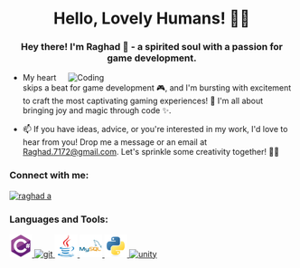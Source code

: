 <h1 align="center">Hello, Lovely Humans! 🌟✨</h1>
<h3 align="center">Hey there! I'm Raghad 🌼 - a spirited soul with a passion for game development. </h3>
<img align="right" alt="Coding" width="400" src="https://im3.ezgif.com/tmp/ezgif-3-c312933217.gif">

- My heart skips a beat for game development 🎮, and I'm bursting with excitement to craft the most captivating gaming experiences! 🌟 I'm all about bringing joy and magic through code ✨.

- 📫 If you have ideas, advice, or you're interested in my work, I'd love to hear from you! Drop me a message or an email at Raghad.7172@gmail.com. Let's sprinkle some creativity together! 🌟💫


<h3 align="left">Connect with me:</h3>
<p align="left">
<a href="https://linkedin.com/in/raghad a" target="blank"><img align="center" src="https://raw.githubusercontent.com/rahuldkjain/github-profile-readme-generator/master/src/images/icons/Social/linked-in-alt.svg" alt="raghad a" height="30" width="40" /></a>
</p>

<h3 align="left">Languages and Tools:</h3>
<p align="left"> <a href="https://www.w3schools.com/cs/" target="_blank" rel="noreferrer"> <img src="https://raw.githubusercontent.com/devicons/devicon/master/icons/csharp/csharp-original.svg" alt="csharp" width="40" height="40"/> </a> <a href="https://git-scm.com/" target="_blank" rel="noreferrer"> <img src="https://www.vectorlogo.zone/logos/git-scm/git-scm-icon.svg" alt="git" width="40" height="40"/> </a> <a href="https://www.java.com" target="_blank" rel="noreferrer"> <img src="https://raw.githubusercontent.com/devicons/devicon/master/icons/java/java-original.svg" alt="java" width="40" height="40"/> </a> <a href="https://www.mysql.com/" target="_blank" rel="noreferrer"> <img src="https://raw.githubusercontent.com/devicons/devicon/master/icons/mysql/mysql-original-wordmark.svg" alt="mysql" width="40" height="40"/> </a> <a href="https://www.python.org" target="_blank" rel="noreferrer"> <img src="https://raw.githubusercontent.com/devicons/devicon/master/icons/python/python-original.svg" alt="python" width="40" height="40"/> </a> <a href="https://unity.com/" target="_blank" rel="noreferrer"> <img src="https://www.vectorlogo.zone/logos/unity3d/unity3d-icon.svg" alt="unity" width="40" height="40"/> </a> </p>
